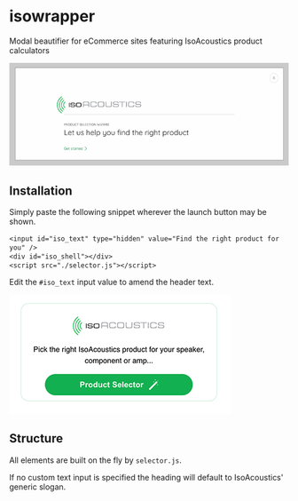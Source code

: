 # isowrapper
Modal beautifier for eCommerce sites featuring IsoAcoustics product calculators

![Example of modal overlay](./assets/modal_screenshot.png)


## Installation

Simply paste the following snippet wherever the launch button may be shown.
```
<input id="iso_text" type="hidden" value="Find the right product for you" />
<div id="iso_shell"></div>
<script src="./selector.js"></script>
```

Edit the `#iso_text` input value to amend the header text.

![Example of modal overlay](./assets/launcher_screenshot.png)

## Structure

All elements are built on the fly by `selector.js`.

If no custom text input is specified the heading will default to IsoAcoustics' generic slogan.
